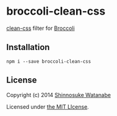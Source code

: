 # broccoli-clean-css

[clean-css](https://github.com/GoalSmashers/clean-css) filter for [Broccoli](https://github.com/joliss/broccoli)

## Installation

```
npm i --save broccoli-clean-css
```

## License

Copyright (c) 2014 [Shinnosuke Watanabe](https://github.com/shinnn)

Licensed under [the MIT LIcense](./LICENSE).
